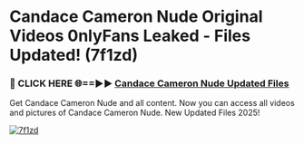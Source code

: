 # Candace Cameron Nude Original Videos 0nlyFans Leaked - Files Updated! (7f1zd)

<h3>🔴 CLICK HERE 🌐==►► <a href="https://tinyurl.com/5h6xmrr3" rel="nofollow">Candace Cameron Nude Updated Files</a></h3>

Get Candace Cameron Nude and all content. Now you can access all videos and pictures of Candace Cameron Nude. New Updated Files 2025!

[![7f1zd](https://i.imgur.com/KVD873Z.gif)](https://tinyurl.com/5h6xmrr3)
